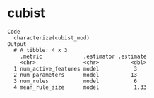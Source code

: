 # cubist

    Code
      characterize(cubist_mod)
    Output
      # A tibble: 4 x 3
        .metric             .estimator .estimate
        <chr>               <chr>          <dbl>
      1 num_active_features model           3   
      2 num_parameters      model          13   
      3 num_rules           model           6   
      4 mean_rule_size      model           1.33

